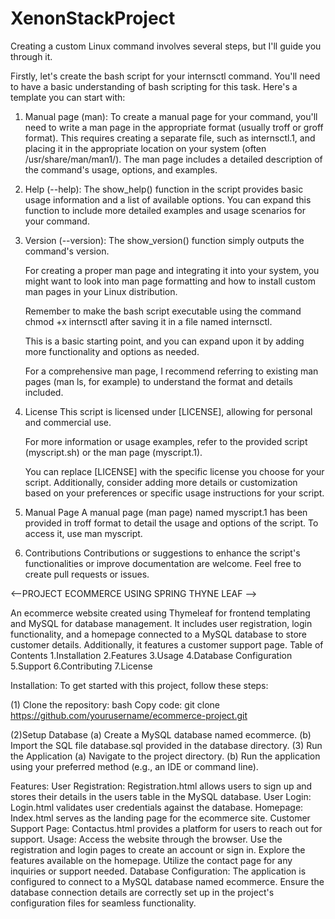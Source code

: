 # XenonStackProject
Creating a custom Linux command involves several steps, but I'll guide you through it.

Firstly, let's create the bash script for your internsctl command. You'll need to have a basic understanding of bash scripting for this task. Here's a template you can start with:
   1. Manual page (man): To create a manual page for your command, you'll need to write a man page in the appropriate format 
     (usually troff or groff format). This requires creating a separate file, such as internsctl.1, and placing it in the 
      appropriate location on your system (often /usr/share/man/man1/). The man page includes a detailed description of the 
      command's usage, options, and examples.
   2. Help (--help): The show_help() function in the script provides basic usage information and a list of available 
      options. 
      You can expand this function to include more detailed examples and usage scenarios for your command.
   3. Version (--version): The show_version() function simply outputs the command's version.

      For creating a proper man page and integrating it into your system, you might want to look into man page formatting 
      and how to install custom man pages in your Linux distribution.

      Remember to make the bash script executable using the command chmod +x internsctl after saving it in a file named 
      internsctl.

      This is a basic starting point, and you can expand upon it by adding more functionality and options as needed.

      For a comprehensive man page, I recommend referring to existing man pages (man ls, for example) to understand the 
      format and details included.
   4. License
      This script is licensed under [LICENSE], allowing for personal and commercial use.

      For more information or usage examples, refer to the provided script (myscript.sh) or the man page (myscript.1).

      You can replace [LICENSE] with the specific license you choose for your script. Additionally, consider adding more 
      details or customization based on your preferences or specific usage instructions for your script.
   5. Manual Page
      A manual page (man page) named myscript.1 has been provided in troff format to detail the usage and options of the 
      script. To access it, use man myscript.

   6. Contributions
      Contributions or suggestions to enhance the script's functionalities or improve documentation are welcome. Feel free 
      to create pull requests or issues.


<--PROJECT ECOMMERCE USING SPRING THYNE LEAF -->

An ecommerce website created using Thymeleaf for frontend templating and MySQL for database management. It includes user registration, login functionality, and a homepage connected to a MySQL database to store customer details. Additionally, it features a customer support page.
Table of Contents
1.Installation
2.Features
3.Usage
4.Database Configuration
5.Support
6.Contributing
7.License

Installation:
   To get started with this project, follow these steps:

   (1) Clone the repository:
       bash Copy code: git clone https://github.com/yourusername/ecommerce-project.git
       
   (2)Setup Database
       (a) Create a MySQL database named ecommerce.
       (b) Import the SQL file database.sql provided in the database directory.
   (3) Run the Application
       (a) Navigate to the project directory.
       (b) Run the application using your preferred method (e.g., an IDE or command line).
       
 Features:
     User Registration: Registration.html allows users to sign up and stores their details in the users table in the MySQL 
     database.
     User Login: Login.html validates user credentials against the database.
     Homepage: Index.html serves as the landing page for the ecommerce site.
     Customer Support Page: Contactus.html provides a platform for users to reach out for support.
 Usage:
     Access the website through the browser.
     Use the registration and login pages to create an account or sign in.
     Explore the features available on the homepage.
     Utilize the contact page for any inquiries or support needed.
 Database Configuration:
     The application is configured to connect to a MySQL database named ecommerce. Ensure the database connection details 
     are correctly set up in the project's configuration files for seamless functionality.
